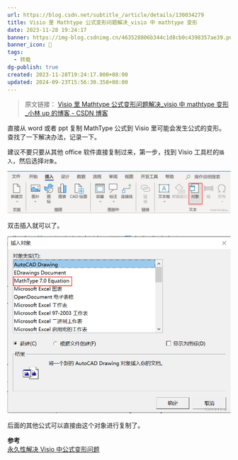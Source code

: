 ```yaml
---
url: https://blog.csdn.net/subtitle_/article/details/130034279
title: Visio 里 Mathtype 公式变形问题解决_visio 中 mathtype 变形
date: 2023-11-28 19:24:17
banner: https://img-blog.csdnimg.cn/463528806b344c1d8cb0c4398357ae39.png
banner_icon: 🔖
tags:
  - 转载
dg-publish: true
created: 2023-11-28T19:24:17.000+08:00
updated: 2024-09-23T15:56:30.358+08:00
---
```

> 原文链接： [Visio 里 Mathtype 公式变形问题解决_visio 中 mathtype 变形_小林 up 的博客 - CSDN 博客]( https://blog.csdn.net/subtitle_/article/details/130034279)

直接从 word 或者 ppt 复制 MathType 公式到 Visio 里可能会发生公式的变形。查找了一下解决办法，记录一下。

建议不要只要从其他 office 软件直接复制过来，第一步，找到 Visio 工具栏的`插入`，然后选择`对象`。

![](../../Z-Others/assets/463528806b344c1d8cb0c4398357ae39.png)

  
双击插入就可以了。

![](../../Z-Others/assets/5205ad7723614a37a366bbb2a195c78d.png)

  
后面的其他公式可以直接由这个对象进行复制了。

**参考**  
[永久性解决 Visio 中公式变形问题](https://blog.csdn.net/qq_33700120/article/details/115360914)